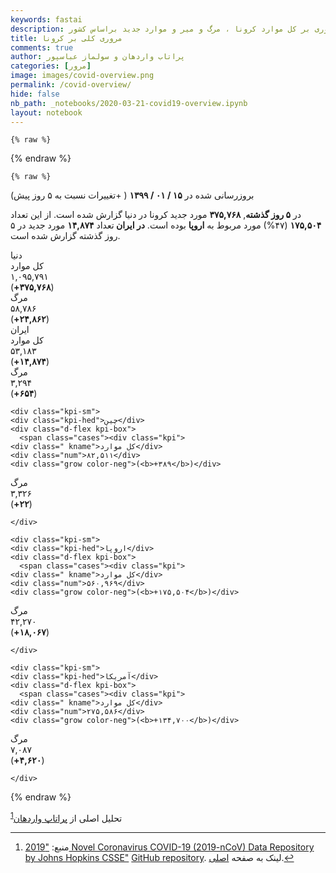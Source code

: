 ```yaml
---
keywords: fastai
description: مروری بر کل موارد کرونا ، مرگ و میر و موارد جدید براساس کشور.
title: مروری کلی بر کرونا
comments: true
author: پراتاب واردهان و سولماز عباسپور
categories: [مرور]
image: images/covid-overview.png
permalink: /covid-overview/
hide: false
nb_path: _notebooks/2020-03-21-covid19-overview.ipynb
layout: notebook
---
```


<!--
#################################################
### THIS FILE WAS AUTOGENERATED! DO NOT EDIT! ###
#################################################
# file to edit: _notebooks/2020-03-21-covid19-overview.ipynb
-->

<div class="container" id="notebook-container">
        
    {% raw %}
    
<div class="cell border-box-sizing code_cell rendered">

</div>
    {% endraw %}

    {% raw %}
    
<div class="cell border-box-sizing code_cell rendered">

<div class="output_wrapper">
<div class="output">

<div class="output_area">


<div class="output_html rendered_html output_subarea output_execute_result">
<div>
























<div class="overview">
  <!-- <div class="text-center toplinksgithub">
  <a href="../covid-overview/">کل دنیا</a><a href="../covid-middle-east-overview/">خاورمیانه</a>
</div> -->
  <p class="text-right text-uppercase fs9">بروزرسانی شده در <b>۱۵ / ۰۱ / ۱۳۹۹</b> ( +تغییرات نسبت به ۵ روز پیش)</p>
  <p class="text-center narrative">
  در <b>۵ روز گذشته</b>, <b class="color-neg">۳۷۵,۷۶۸</b> مورد جدید کرونا در دنیا گزارش شده است.
  از این تعداد <b class="color-neg">۱۷۵,۵۰۴</b> (۴۷%) مورد مربوط به  <b>اروپا</b> بوده است.
  <b> در ایران </b> تعداد <b class="color-neg">۱۴,۸۷۴</b> مورد جدید در ۵ روز گذشته گزارش شده است.
</p>

  <div class="item">
    <div class="d-flex kpi-hed text-center">دنیا</div>
    <div class="d-flex kpi-box">
      <span class="cases"><div class="kpi">
    <div class=" kname">کل موارد</div>
    <div class="num">۱,۰۹۵,۷۹۱</div>
    <div class="grow color-neg">(<b>+۳۷۵,۷۶۸</b>)</div>
  </div></span>
      <span class="cases"><div class="kpi">
    <div class=" kname">مرگ</div>
    <div class="num">۵۸,۷۸۶</div>
    <div class="grow color-neg">(<b>+۲۴,۸۶۲</b>)</div>
  </div></span>
    </div>
  </div>
  <div>
    <div class="d-flex kpi-hed text-center">ایران</div>
    <div class="d-flex kpi-box">
      <span class="cases"><div class="kpi">
    <div class=" kname">کل موارد</div>
    <div class="num">۵۳,۱۸۳</div>
    <div class="grow color-neg">(<b>+۱۴,۸۷۴</b>)</div>
  </div></span>
      <span class="cases"><div class="kpi">
    <div class=" kname">مرگ</div>
    <div class="num">۳,۲۹۴</div>
    <div class="grow color-neg">(<b>+۶۵۴</b>)</div>
  </div></span>
    </div>
  </div>


  <div class="item d-flex" style="justify-content:space-between;">
    
    <div class="kpi-sm">
    <div class="kpi-hed">چین</div>
    <div class="d-flex kpi-box">
      <span class="cases"><div class="kpi">
    <div class=" kname">کل موارد</div>
    <div class="num">۸۲,۵۱۱</div>
    <div class="grow color-neg">(<b>+۳۸۹</b>)</div>
  </div></span>
      <span class="cases"><div class="kpi">
    <div class=" kname">مرگ</div>
    <div class="num">۳,۳۲۶</div>
    <div class="grow color-neg">(<b>+۲۲</b>)</div>
  </div> </span>

    </div>
  </div>
    
    <div class="kpi-sm">
    <div class="kpi-hed">اروپا</div>
    <div class="d-flex kpi-box">
      <span class="cases"><div class="kpi">
    <div class=" kname">کل موارد</div>
    <div class="num">۵۶۰,۹۶۹</div>
    <div class="grow color-neg">(<b>+۱۷۵,۵۰۴</b>)</div>
  </div></span>
      <span class="cases"><div class="kpi">
    <div class=" kname">مرگ</div>
    <div class="num">۴۲,۲۷۰</div>
    <div class="grow color-neg">(<b>+۱۸,۰۶۷</b>)</div>
  </div> </span>

    </div>
  </div>
    
    <div class="kpi-sm">
    <div class="kpi-hed">آمریکا</div>
    <div class="d-flex kpi-box">
      <span class="cases"><div class="kpi">
    <div class=" kname">کل موارد</div>
    <div class="num">۲۷۵,۵۸۶</div>
    <div class="grow color-neg">(<b>+۱۳۴,۷۰۰</b>)</div>
  </div></span>
      <span class="cases"><div class="kpi">
    <div class=" kname">مرگ</div>
    <div class="num">۷,۰۸۷</div>
    <div class="grow color-neg">(<b>+۴,۶۲۰</b>)</div>
  </div> </span>

    </div>
  </div>
    
  </div>

 </div></div>
</div>

</div>

</div>
</div>

</div>
    {% endraw %}

<div class="cell border-box-sizing text_cell rendered"><div class="inner_cell">
<div class="text_cell_render border-box-sizing rendered_html">
<p>تحلیل اصلی از <a href="https://twitter.com/PratapVardhan">پراتاپ واردهان</a><sup class="footnote-ref" id="fnref-۱"><a href="#fn-۱">1</a></sup></p>
<div class="footnotes">
<hr>
<ol><li id="fn-۱"><p>منبع: <a href="https://systems.jhu.edu/research/public-health/ncov/">"2019 Novel Coronavirus COVID-19 (2019-nCoV) Data Repository by Johns Hopkins CSSE"</a> <a href="https://github.com/CSSEGISandData/COVID-19">GitHub repository</a>. لینک به صفحه <a href="https://github.com/pratapvardhan/notebooks/blob/master/covid19/covid19-compare-country-trajectories.ipynb">اصلی</a>.<a href="#fnref-۱" class="footnote">&#8617;</a></p></li>
</ol>
</div>

</div>
</div>
</div>
</div>
 

